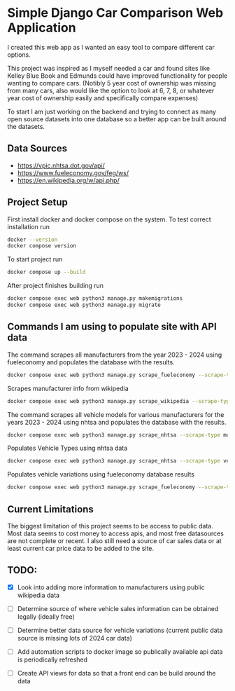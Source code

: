 # Simple Django Car Comparison Web Application

I created this web app as I wanted an easy tool to compare different car options.

This project was inspired as I myself needed a car and found sites like Kelley Blue Book and Edmunds could have improved functionality for people wanting to compare cars.  (Notibly 5 year cost of ownership was missing from many cars, also would like the option to look at 6, 7, 8, or whatever year cost of ownership easily and specifically compare expenses)

To start I am just working on the backend and trying to connect as many open source datasets into one database so a better app can be built around the datasets.

## Data Sources

- https://vpic.nhtsa.dot.gov/api/
- https://www.fueleconomy.gov/feg/ws/
- https://en.wikipedia.org/w/api.php/

## Project Setup

First install docker and docker compose on the system.  To test correct installation run 
```sh
docker --version
docker compose version
```

To start project run
```sh
docker compose up --build
```

After project finishes building run
```sh
docker compose exec web python3 manage.py makemigrations
docker compose exec web python3 manage.py migrate
```

## Commands I am using to populate site with API data

The command scrapes all manufacturers from the year 2023 - 2024 using fueleconomy and populates the database with the results.
```sh
docker compose exec web python3 manage.py scrape_fueleconomy --scrape-type manufacturers --start-year 2023 --end-year 2024
```

Scrapes manufacturer info from wikipedia
```sh
docker compose exec web python3 manage.py scrape_wikipedia --scrape-type manufacturers
```

The command scrapes all vehicle models for various manufacturers for the years 2023 - 2024 using nhtsa and populates the database with the results.
```sh
docker compose exec web python3 manage.py scrape_nhtsa --scrape-type models --start-year 2023 --end-year 2024
```

Populates Vehicle Types using nhtsa data
```sh
docker compose exec web python3 manage.py scrape_nhtsa --scrape-type vehicle_types --start-year 2023 --end-year 2024
```

Populates vehicle variations using fueleconomy database results
```sh
docker compose exec web python3 manage.py scrape_fueleconomy --scrape-type variations --start-year 2023 --end-year 2024
```

## Current Limitations

The biggest limitation of this project seems to be access to public data.  Most data seems to cost money to access apis, and most free datasources are not complete or recent.  I also still need a source of car sales data or at least current car price data to be added to the site.


## TODO:

- [x] Look into adding more information to manufacturers using public wikipedia data
- [ ] Determine source of where vehicle sales information can be obtained legally (ideally free)
- [ ] Determine better data source for vehicle variations (current public data source is missing lots of 2024 car data)
- [ ] Add automation scripts to docker image so publically available api data is periodically refreshed
- [ ] Create API views for data so that a front end can be build around the data


